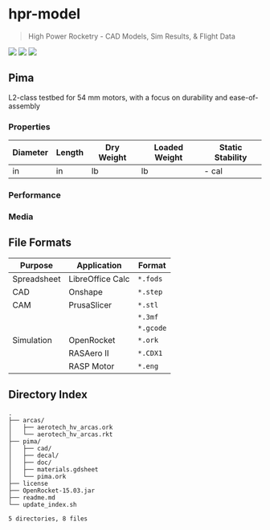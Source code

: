 # hpr-model

> High Power Rocketry - CAD Models, Sim Results, & Flight Data

![](https://img.shields.io/badge/CAD-Onshape-lightgrey.svg)
![](https://img.shields.io/github/license/rdoddanavar/hpr-model.svg)
![](https://img.shields.io/github/repo-size/rdoddanavar/hpr-model.svg)

## Pima

L2-class testbed for 54 mm motors, with a focus on durability and ease-of-assembly

### Properties

| Diameter | Length | Dry Weight | Loaded Weight | Static Stability |
|----------|--------|------------|---------------|------------------|
| in       | in     | lb         | lb            | - cal            |

### Performance

### Media

## File Formats

| Purpose     | Application      | Format    |
|-------------|------------------|-----------|
| Spreadsheet | LibreOffice Calc | `*.fods`  |
| CAD         | Onshape          | `*.step`  |
| CAM         | PrusaSlicer      | `*.stl`   |
|             |                  | `*.3mf`   |
|             |                  | `*.gcode` |
| Simulation  | OpenRocket       | `*.ork`   |
|             | RASAero II       | `*.CDX1`  |
|             | RASP Motor       | `*.eng`   |

## Directory Index

```
.
├── arcas/
│   ├── aerotech_hv_arcas.ork
│   └── aerotech_hv_arcas.rkt
├── pima/
│   ├── cad/
│   ├── decal/
│   ├── doc/
│   ├── materials.gdsheet
│   └── pima.ork
├── license
├── OpenRocket-15.03.jar
├── readme.md
└── update_index.sh

5 directories, 8 files
```
